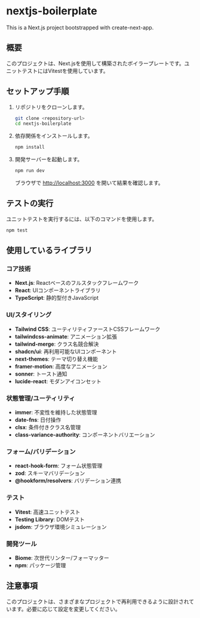 # nextjs-boilerplate

This is a Next.js project bootstrapped with create-next-app.

## 概要

このプロジェクトは、Next.jsを使用して構築されたボイラープレートです。ユニットテストにはVitestを使用しています。

## セットアップ手順

1. リポジトリをクローンします。

   ```bash
   git clone <repository-url>
   cd nextjs-boilerplate
   ```

2. 依存関係をインストールします。

   ```bash
   npm install
   ```

3. 開発サーバーを起動します。

   ```bash
   npm run dev
   ```

   ブラウザで [http://localhost:3000](http://localhost:3000) を開いて結果を確認します。

## テストの実行

ユニットテストを実行するには、以下のコマンドを使用します。

```bash
npm test
```

## 使用しているライブラリ

### コア技術

- **Next.js**: Reactベースのフルスタックフレームワーク
- **React**: UIコンポーネントライブラリ
- **TypeScript**: 静的型付きJavaScript

### UI/スタイリング

- **Tailwind CSS**: ユーティリティファーストCSSフレームワーク
- **tailwindcss-animate**: アニメーション拡張
- **tailwind-merge**: クラス名競合解決
- **shadcn/ui**: 再利用可能なUIコンポーネント
- **next-themes**: テーマ切り替え機能
- **framer-motion**: 高度なアニメーション
- **sonner**: トースト通知
- **lucide-react**: モダンアイコンセット

### 状態管理/ユーティリティ

- **immer**: 不変性を維持した状態管理
- **date-fns**: 日付操作
- **clsx**: 条件付きクラス名管理
- **class-variance-authority**: コンポーネントバリエーション

### フォーム/バリデーション

- **react-hook-form**: フォーム状態管理
- **zod**: スキーマバリデーション
- **@hookform/resolvers**: バリデーション連携

### テスト

- **Vitest**: 高速ユニットテスト
- **Testing Library**: DOMテスト
- **jsdom**: ブラウザ環境シミュレーション

### 開発ツール

- **Biome**: 次世代リンター/フォーマッター
- **npm**: パッケージ管理

## 注意事項

このプロジェクトは、さまざまなプロジェクトで再利用できるように設計されています。必要に応じて設定を変更してください。
